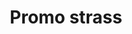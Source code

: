 ---
title: Promo strass
date: 
draft: false

# descripcion
description : Plata 925 más strass

materials: Plata 925

color: 

dimensions: 

code: 99-99-0696

type: "Promos"

categories: []

price: $650,00

# Images
# first image will be shown in the product page
images:
  # - image: "images/path_to_image"
  # La ubicacion de las imagenes es imagenes/Promos/Promos.Promo/99-99-0696-promo-strass
  - image: "./images/promos/promo/99-99-0696.jpg"
---
